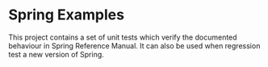# Spring Examples


This project contains a set of unit tests which verify the documented behaviour in Spring Reference Manual. 
It can also be used when regression test a new version of Spring.